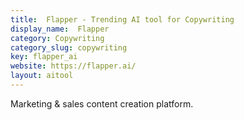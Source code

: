 ```yaml
---
title:  Flapper - Trending AI tool for Copywriting
display_name:  Flapper
category: Copywriting
category_slug: copywriting
key: flapper_ai
website: https://flapper.ai/
layout: aitool
---
```


Marketing & sales content creation platform.
